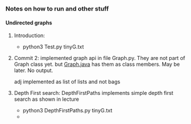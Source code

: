 ### Notes on how to run and other stuff

#### Undirected graphs

1. Introduction:
   
   - python3 Test.py tinyG.txt

2. Commit 2: implemented graph api in file Graph.py. They are not part of Graph class yet. but [Graph.java](https://algs4.cs.princeton.edu/code/edu/princeton/cs/algs4/Graph.java.html) has them as class members. May be later. No output.
   
   adj implemented as list of lists and not bags

3. Depth First search: DepthFirstPaths implements simple depth first search as shown  in lecture
   
   - python3 DepthFirstPaths.py tinyG.txt
   - 
